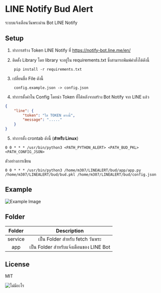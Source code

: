 # LINE Notify Bud Alert
ระบบแจ้งเตือนวันพระผ่าน Bot LINE Notify

## Setup
1. ทำการสร้าง Token LINE Notify ที่
https://notify-bot.line.me/en/

1. ติดตั้ง Library โดย library จะอยู่ใน requirements.txt ซึ่งสามารถพิมพ์คำสั่งได้ดังนี้
```
    pip install -r requirements.txt
```


3. เปลี่ยนชื่อ File ดังนี้
```
    config.example.json -> config.json
```

4. ทำการตั้งค่าใน Config โดยนำ Token ที่ได้หลังจากสร้าง Bot Notify จาก LINE แล้ว
```json
{
    "line": {
        "token": "ใส TOKEN ตรงนี้",
        "message": "....."
    }
}
```

5. ทำการตั้ง crontab ดังนี้ (**สำหรับ Linux**)
```
0 0 * * * /usr/bin/python3 <PATH_PYTHON_ALERT> <PATH_BUD_PKL> <PATH_CONFIG_JSON>
```

ตัวอย่างการเขียน
```
0 0 * * * /usr/bin/python3 /home/m307/LINEALERT/bud/app/app.py /home/m307/LINEALERT/bud/bud.pkl /home/m307/LINEALERT/bud/config.json
```

## Example
![Example Image](https://media.discordapp.net/attachments/751301184672890945/914437584514596925/unknown.png?width=364&height=127)

## Folder
| Folder | Description |
| :---: | :---: |
| service | เป็น Folder สำหรับ fetch วันพระ |
| app | เป็น Folder สำหรับแจ้งเตือนของ LINE Bot |

## License
MIT 

![ไม่มีอะไร](https://c.tenor.com/oZpbXQCEptMAAAAd/hu-tao-wave.gif)
